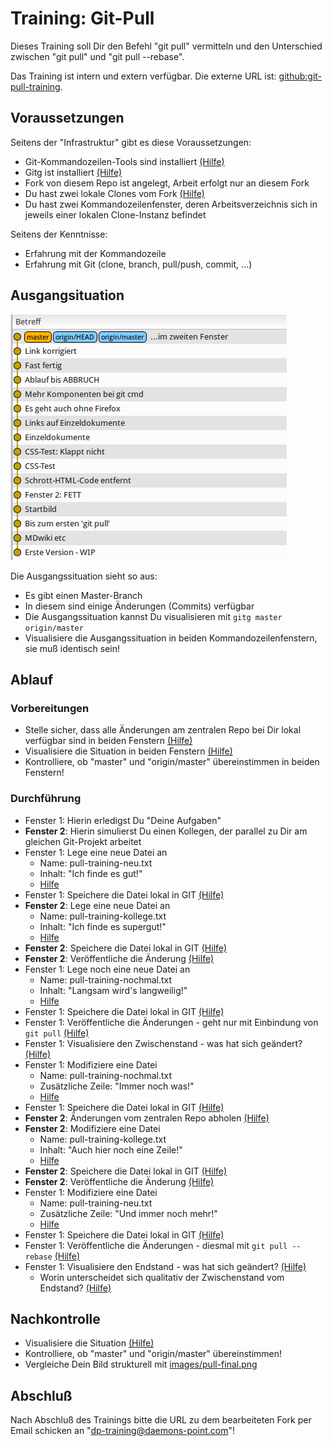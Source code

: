 Training: Git-Pull
==================

Dieses Training soll Dir den Befehl "git pull"
vermitteln und den Unterschied zwischen
"git pull" und "git pull --rebase".

Das Training ist intern und extern verfügbar.
Die externe URL ist: [github:git-pull-training](https://github.com/70435-training/git-pull-training).

Voraussetzungen
---------------

Seitens der "Infrastruktur" gibt es diese Voraussetzungen:

* Git-Kommandozeilen-Tools sind installiert [(Hilfe)](cheat-sheet/0810.md)
* Gitg ist installiert [(Hilfe)](cheat-sheet/0900.md)
* Fork von diesem Repo ist angelegt, Arbeit erfolgt nur an
  diesem Fork
* Du hast zwei lokale Clones vom Fork [(Hilfe)](cheat-sheet/0910.md)
* Du hast zwei Kommandozeilenfenster, deren Arbeitsverzeichnis
  sich in jeweils einer lokalen Clone-Instanz befindet

Seitens der Kenntnisse:

* Erfahrung mit der Kommandozeile
* Erfahrung mit Git (clone, branch, pull/push, commit, ...)

Ausgangsituation
----------------

![Ausgangssituation](images/pull-start.png)

Die Ausgangssituation sieht so aus:

- Es gibt einen Master-Branch
- In diesem sind einige Änderungen (Commits) verfügbar
- Die Ausgangssituation kannst Du visualisieren mit `gitg master origin/master`
- Visualisiere die Ausgangssituation in beiden Kommandozeilenfenstern,
  sie muß identisch sein!

Ablauf
------

### Vorbereitungen

- Stelle sicher, dass alle Änderungen am zentralen Repo bei Dir lokal verfügbar sind in beiden Fenstern [(Hilfe)](cheat-sheet/1010.md)
- Visualisiere die Situation in beiden Fenstern [(Hilfe)](cheat-sheet/1020.md)
- Kontrolliere, ob "master" und "origin/master" übereinstimmen in beiden Fenstern!

### Durchführung

- Fenster 1: Hierin erledigst Du "Deine Aufgaben"
- **Fenster 2**: Hierin simulierst Du einen Kollegen, der parallel zu Dir
  am gleichen Git-Projekt arbeitet
- Fenster 1: Lege eine neue Datei an
    - Name: pull-training-neu.txt
    - Inhalt: "Ich finde es gut!"
    - [Hilfe](cheat-sheet/1100.md)
- Fenster 1: Speichere die Datei lokal in GIT [(Hilfe)](cheat-sheet/1110.md)
- **Fenster 2**: Lege eine neue Datei an
    - Name: pull-training-kollege.txt
    - Inhalt: "Ich finde es supergut!"
    - [Hilfe](cheat-sheet/1120.md)
- **Fenster 2**: Speichere die Datei lokal in GIT [(Hilfe)](cheat-sheet/1130.md)
- **Fenster 2**: Veröffentliche die Änderung [(Hilfe)](cheat-sheet/1140.md)
- Fenster 1: Lege noch eine neue Datei an
    - Name: pull-training-nochmal.txt
    - Inhalt: "Langsam wird's langweilig!"
    - [Hilfe](cheat-sheet/1150.md)
- Fenster 1: Speichere die Datei lokal in GIT [(Hilfe)](cheat-sheet/1160.md)
- Fenster 1: Veröffentliche die Änderungen - geht nur mit Einbindung von `git pull` [(Hilfe)](cheat-sheet/1170.md)
- Fenster 1: Visualisiere den Zwischenstand - was hat sich geändert? [(Hilfe)](cheat-sheet/1180.md)
- Fenster 1: Modifiziere eine Datei
    - Name: pull-training-nochmal.txt
    - Zusätzliche Zeile: "Immer noch was!"
    - [Hilfe](cheat-sheet/1210.md)
- Fenster 1: Speichere die Datei lokal in GIT [(Hilfe)](cheat-sheet/1220.md)
- **Fenster 2**: Änderungen vom zentralen Repo abholen  [(Hilfe)](cheat-sheet/1230.md)
- **Fenster 2**: Modifiziere eine Datei
    - Name: pull-training-kollege.txt
    - Inhalt: "Auch hier noch eine Zeile!"
    - [Hilfe](cheat-sheet/1240.md)
- **Fenster 2**: Speichere die Datei lokal in GIT [(Hilfe)](cheat-sheet/1250.md)
- **Fenster 2**: Veröffentliche die Änderung [(Hilfe)](cheat-sheet/1260.md)
- Fenster 1: Modifiziere eine Datei
    - Name: pull-training-neu.txt
    - Zusätzliche Zeile: "Und immer noch mehr!"
    - [Hilfe](cheat-sheet/1310.md)
- Fenster 1: Speichere die Datei lokal in GIT [(Hilfe)](cheat-sheet/1320.md)
- Fenster 1: Veröffentliche die Änderungen - diesmal mit `git pull --rebase` [(Hilfe)](cheat-sheet/1330.md)
- Fenster 1: Visualisiere den Endstand - was hat sich geändert? [(Hilfe)](cheat-sheet/1340.md)
    - Worin unterscheidet sich qualitativ der Zwischenstand vom Endstand? [(Hilfe)](cheat-sheet/1350.md)
    

Nachkontrolle
-------------

- Visualisiere die Situation [(Hilfe)](cheat-sheet/cheat-sheet.md/1340.md)
- Kontrolliere, ob "master" und "origin/master" übereinstimmen!
- Vergleiche Dein Bild strukturell mit [images/pull-final.png](images/pull-final.png)

Abschluß
--------

Nach Abschluß des Trainings bitte die URL zu dem bearbeiteten
Fork per Email schicken an "dp-training@daemons-point.com"!
